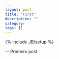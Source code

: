 ```yaml
---
layout: post
title: "First"
description: ""
category: 
tags: []
---
```

{% include JB/setup %}

-- Primeiro post
